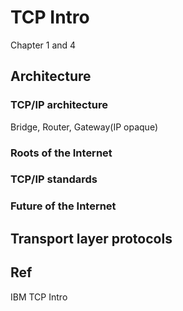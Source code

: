 # TCP Intro
Chapter 1 and 4 

## Architecture
### TCP/IP architecture 
Bridge, Router, Gateway(IP opaque)
### Roots of the Internet
### TCP/IP standards
### Future of the Internet

## Transport layer protocols 

## Ref 
IBM TCP Intro